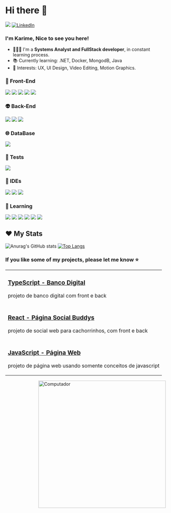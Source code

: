 # Hi there 👋

<a href="mailto:linhares.karime@gmail.com" alt="Gmail" target="_blank">
<img src="https://img.shields.io/badge/Gmail-D14836?style=for-the-badge&logo=gmail&logoColor=white"/></a>
<a href="https://www.linkedin.com/in/karimelinhares" target="_blank"><img src="https://img.shields.io/badge/LinkedIn-0077B5?style=for-the-badge&logo=linkedin&logoColor=white" alt="LinkedIn"></a>


### I'm Karime, Nice to see you here!

- 👩🏻‍💻 I'm a <strong>Systems Analyst and FullStack developer</strong>, in constant learning process.
- 📚 Currently learning: .NET, Docker, MongodB, Java
- 📌 Interests: UX, UI Design, Video Editing, Motion Graphics.

### 🦄 Front-End

<div style="display: inline_block">
<img src="https://img.shields.io/badge/HTML5-E34F26?style=for-the-badge&logo=html5&logoColor=white"/>
<img src="https://img.shields.io/badge/CSS3-1572B6?style=for-the-badge&logo=css3&logoColor=white"/>
<img src="https://img.shields.io/badge/JavaScript-F7DF1E?style=for-the-badge&logo=javascript&logoColor=black"/>
<img src="https://img.shields.io/badge/React-20232A?style=for-the-badge&logo=react&logoColor=61DAFB"/>
<img src="https://img.shields.io/badge/React_Native-20232A?style=for-the-badge&logo=react&logoColor=61DAFB"/>   
</div>

### 👽 Back-End
<div style="display: inline_block">
<img src="https://img.shields.io/badge/TypeScript-007ACC?style=for-the-badge&logo=typescript&logoColor=white"/>
<img src="https://img.shields.io/badge/C%23-239120?style=for-the-badge&logo=c-sharp&logoColor=white"/>
<img src="https://img.shields.io/badge/Node.js-43853D?style=for-the-badge&logo=node.js&logoColor=white"/>
</div>

### 🌐 DataBase
<div style="display: inline_block">
<img src="https://img.shields.io/badge/MySQL-005C84?style=for-the-badge&logo=mysql&logoColor=white"/>
</div>

### 👾 Tests
<div style="display: inline_block">
<img src="https://img.shields.io/badge/Jest-323330?style=for-the-badge&logo=Jest&logoColor=white"/>
</div>

### 🤖 IDEs
<div style="display: inline_block">
<img src="https://img.shields.io/badge/Visual_Studio_Code-0078D4?style=for-the-badge&logo=visual%20studio%20code&logoColor=white"/>
<img src="https://img.shields.io/badge/IntelliJ_IDEA-000000.svg?style=for-the-badge&logo=intellij-idea&logoColor=white"/>
<img src="https://img.shields.io/badge/Eclipse-2C2255?style=for-the-badge&logo=eclipse&logoColor=white"/>
</div>

### 🐣 Learning
<div style="display: inline_block">
<img src="https://img.shields.io/badge/Angular-DD0031?style=for-the-badge&logo=angular&logoColor=white"/>
<img src="https://img.shields.io/badge/Java-ED8B00?style=for-the-badge&logo=openjdk&logoColor=white"/>
<img src="https://img.shields.io/badge/MongoDB-4EA94B?style=for-the-badge&logo=mongodb&logoColor=white"/>
<img src="https://img.shields.io/badge/.NET-5C2D91?style=for-the-badge&logo=.net&logoColor=white"/>
<img src="https://img.shields.io/badge/Spring-6DB33F?style=for-the-badge&logo=spring&logoColor=white"/>
<img src="https://img.shields.io/badge/PostgreSQL-316192?style=for-the-badge&logo=postgresql&logoColor=white"/>
</div>

## ❤ My Stats

![Anurag's GitHub stats](https://github-readme-stats-git-masterrstaa-rickstaa.vercel.app/api?username=KarimeLinhares&show_icons=true&include_all_commits=true&count_private=true&line_height=24&bg_color=020114&title_color=7520FF&text_color=FFF&border_radius=3&border_color=181832&icon_color=7520FF&theme=jolly)
[![Top Langs](https://github-readme-stats.vercel.app/api/top-langs/?username=KarimeLinhares&line_height=24&langs_count=8&card_width=300&layout=compact&title_color=7520FF&bg_color=020114&text_color=8B8B8B&border_radius=3&border_color=181832)
](https://github.com/anuraghazra/github-readme-stats)


### If you like some of my projects, please let me know ⭐


<table>
	<tbody>
    <tr>
        <td>
            <a href="https://github.com/KarimeLinhares/TypeScriptBank---desafio03" target="blank"><h3>TypeScript - Banco Digital</h3></a>
            <p>projeto de banco digital com front e back</p>
        </td>
    </tr>
    <tr>
        <td>
            <a href="https://github.com/KarimeLinhares/Buddys" target="blank"><h3>React - Página Social Buddys</h3></a>
            <p>projeto de social web para cachorrinhos, com front e back</p>
        </td>
    </tr>
    <tr>
        <td>
            <a href="https://github.com/KarimeLinhares/Animais-Fantasticos" target="blank"><h3>JavaScript - Página Web</h3></a>
            <p>projeto de página web usando somente conceitos de javascript</p>
        </td>
    </tr>
    </tbody>
</table>
<img src="https://raw.githubusercontent.com/MicaelliMedeiros/micaellimedeiros/master/image/computer-illustration.png" min-width="400px" max-width="400px" width="400px" align="right" alt="Computador">

            
 


